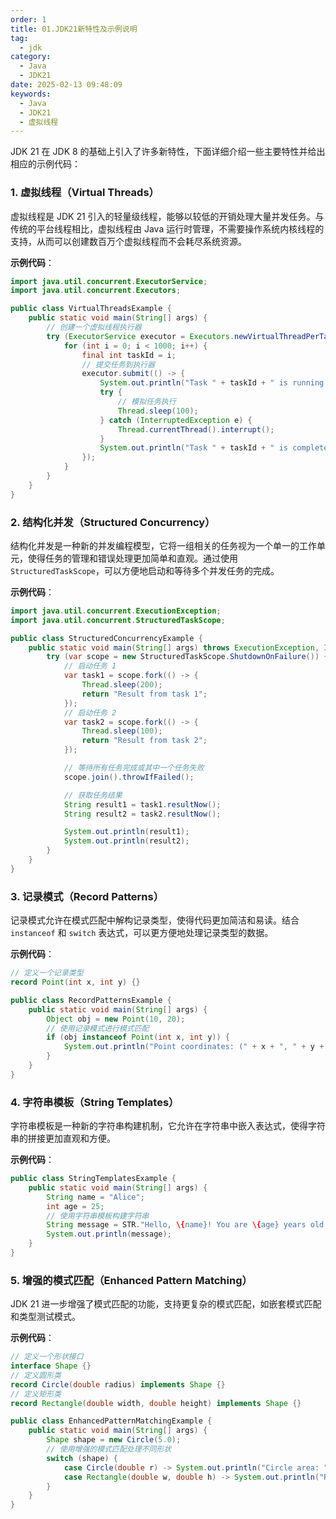 ```yaml
---
order: 1
title: 01.JDK21新特性及示例说明
tag:
  - jdk
category:
  - Java
  - JDK21
date: 2025-02-13 09:48:09
keywords: 
  - Java 
  - JDK21
  - 虚拟线程
---
```


JDK 21 在 JDK 8 的基础上引入了许多新特性，下面详细介绍一些主要特性并给出相应的示例代码：

### 1. 虚拟线程（Virtual Threads）
虚拟线程是 JDK 21 引入的轻量级线程，能够以较低的开销处理大量并发任务。与传统的平台线程相比，虚拟线程由 Java 运行时管理，不需要操作系统内核线程的支持，从而可以创建数百万个虚拟线程而不会耗尽系统资源。

**示例代码**：
```java
import java.util.concurrent.ExecutorService;
import java.util.concurrent.Executors;

public class VirtualThreadsExample {
    public static void main(String[] args) {
        // 创建一个虚拟线程执行器
        try (ExecutorService executor = Executors.newVirtualThreadPerTaskExecutor()) {
            for (int i = 0; i < 1000; i++) {
                final int taskId = i;
                // 提交任务到执行器
                executor.submit(() -> {
                    System.out.println("Task " + taskId + " is running on thread: " + Thread.currentThread());
                    try {
                        // 模拟任务执行
                        Thread.sleep(100);
                    } catch (InterruptedException e) {
                        Thread.currentThread().interrupt();
                    }
                    System.out.println("Task " + taskId + " is completed.");
                });
            }
        }
    }
}
```

### 2. 结构化并发（Structured Concurrency）
结构化并发是一种新的并发编程模型，它将一组相关的任务视为一个单一的工作单元，使得任务的管理和错误处理更加简单和直观。通过使用 `StructuredTaskScope`，可以方便地启动和等待多个并发任务的完成。

**示例代码**：
```java
import java.util.concurrent.ExecutionException;
import java.util.concurrent.StructuredTaskScope;

public class StructuredConcurrencyExample {
    public static void main(String[] args) throws ExecutionException, InterruptedException {
        try (var scope = new StructuredTaskScope.ShutdownOnFailure()) {
            // 启动任务 1
            var task1 = scope.fork(() -> {
                Thread.sleep(200);
                return "Result from task 1";
            });
            // 启动任务 2
            var task2 = scope.fork(() -> {
                Thread.sleep(100);
                return "Result from task 2";
            });

            // 等待所有任务完成或其中一个任务失败
            scope.join().throwIfFailed();

            // 获取任务结果
            String result1 = task1.resultNow();
            String result2 = task2.resultNow();

            System.out.println(result1);
            System.out.println(result2);
        }
    }
}
```

### 3. 记录模式（Record Patterns）
记录模式允许在模式匹配中解构记录类型，使得代码更加简洁和易读。结合 `instanceof` 和 `switch` 表达式，可以更方便地处理记录类型的数据。

**示例代码**：
```java
// 定义一个记录类型
record Point(int x, int y) {}

public class RecordPatternsExample {
    public static void main(String[] args) {
        Object obj = new Point(10, 20);
        // 使用记录模式进行模式匹配
        if (obj instanceof Point(int x, int y)) {
            System.out.println("Point coordinates: (" + x + ", " + y + ")");
        }
    }
}
```

### 4. 字符串模板（String Templates）
字符串模板是一种新的字符串构建机制，它允许在字符串中嵌入表达式，使得字符串的拼接更加直观和方便。

**示例代码**：
```java
public class StringTemplatesExample {
    public static void main(String[] args) {
        String name = "Alice";
        int age = 25;
        // 使用字符串模板构建字符串
        String message = STR."Hello, \{name}! You are \{age} years old.";
        System.out.println(message);
    }
}
```

### 5. 增强的模式匹配（Enhanced Pattern Matching）
JDK 21 进一步增强了模式匹配的功能，支持更复杂的模式匹配，如嵌套模式匹配和类型测试模式。

**示例代码**：
```java
// 定义一个形状接口
interface Shape {}
// 定义圆形类
record Circle(double radius) implements Shape {}
// 定义矩形类
record Rectangle(double width, double height) implements Shape {}

public class EnhancedPatternMatchingExample {
    public static void main(String[] args) {
        Shape shape = new Circle(5.0);
        // 使用增强的模式匹配处理不同形状
        switch (shape) {
            case Circle(double r) -> System.out.println("Circle area: " + Math.PI * r * r);
            case Rectangle(double w, double h) -> System.out.println("Rectangle area: " + w * h);
        }
    }
}
```

